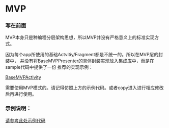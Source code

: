 # MVP

### 写在前面

MVP本身只是种编程分层架构思想，所以MVP并没有严格意义上的标准实现方式。

因为每个app所使用的基础Actvitiy/Fragment都是不统一的。所以在MVP层的封装中，
并没有将BaseMVPPresenter的具体封装实现放入集成库中，而是在sample代码中提供了一份
推荐的实现示例：

[BaseMVPActivity](../app/src/main/java/com/haoge/sample/easyandroid/activities/mvp/BaseMVPActivity.kt)

需要使用MVP模式的。请记得仿照上方的示例代码。或者copy进入进行相应修改后再进行使用。

### 示例说明：

[请参考此处示例代码](../app/src/main/java/com/haoge/sample/easyandroid/activities/mvp/MVPDemoActivity.kt)